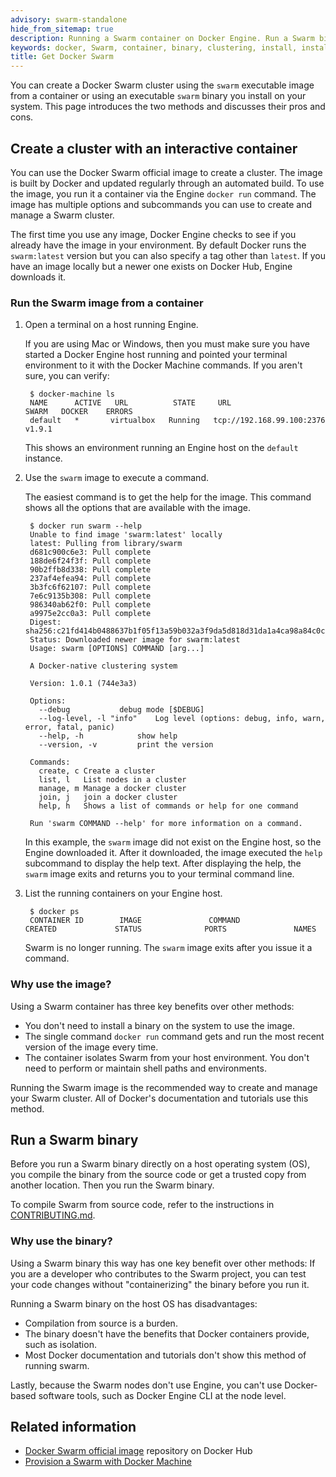 ```yaml
---
advisory: swarm-standalone
hide_from_sitemap: true
description: Running a Swarm container on Docker Engine. Run a Swarm binary on the host OS without Docker Engine.
keywords: docker, Swarm, container, binary, clustering, install, installation
title: Get Docker Swarm
---
```

You can create a Docker Swarm cluster using the `swarm` executable image from a container or using an executable `swarm` binary you install on your system. This page introduces the two methods and discusses their pros and cons.

## Create a cluster with an interactive container

You can use the Docker Swarm official image to create a cluster. The image is built by Docker and updated regularly through an automated build. To use the image, you run it a container via the Engine `docker run` command. The image has multiple options and subcommands you can use to create and manage a Swarm cluster.

The first time you use any image, Docker Engine checks to see if you already have the image in your environment. By default Docker runs the `swarm:latest` version but you can also specify a tag other than `latest`. If you have an image locally but a newer one exists on Docker Hub, Engine downloads it.

### Run the Swarm image from a container

1. Open a terminal on a host running Engine.
    
    If you are using Mac or Windows, then you must make sure you have started a Docker Engine host running and pointed your terminal environment to it with the Docker Machine commands. If you aren't sure, you can verify:
    
        $ docker-machine ls
        NAME      ACTIVE   URL          STATE     URL                         SWARM   DOCKER    ERRORS
        default   *       virtualbox   Running   tcp://192.168.99.100:2376           v1.9.1
        
    
    This shows an environment running an Engine host on the `default` instance.

2. Use the `swarm` image to execute a command.
    
    The easiest command is to get the help for the image. This command shows all the options that are available with the image.
    
        $ docker run swarm --help
        Unable to find image 'swarm:latest' locally
        latest: Pulling from library/swarm
        d681c900c6e3: Pull complete
        188de6f24f3f: Pull complete
        90b2ffb8d338: Pull complete
        237af4efea94: Pull complete
        3b3fc6f62107: Pull complete
        7e6c9135b308: Pull complete
        986340ab62f0: Pull complete
        a9975e2cc0a3: Pull complete
        Digest: sha256:c21fd414b0488637b1f05f13a59b032a3f9da5d818d31da1a4ca98a84c0c781b
        Status: Downloaded newer image for swarm:latest
        Usage: swarm [OPTIONS] COMMAND [arg...]
        
        A Docker-native clustering system
        
        Version: 1.0.1 (744e3a3)
        
        Options:
          --debug           debug mode [$DEBUG]
          --log-level, -l "info"    Log level (options: debug, info, warn, error, fatal, panic)
          --help, -h            show help
          --version, -v         print the version
        
        Commands:
          create, c Create a cluster
          list, l   List nodes in a cluster
          manage, m Manage a docker cluster
          join, j   join a docker cluster
          help, h   Shows a list of commands or help for one command
        
        Run 'swarm COMMAND --help' for more information on a command.
        
    
    In this example, the `swarm` image did not exist on the Engine host, so the Engine downloaded it. After it downloaded, the image executed the `help` subcommand to display the help text. After displaying the help, the `swarm` image exits and returns you to your terminal command line.

3. List the running containers on your Engine host.
    
        $ docker ps
        CONTAINER ID        IMAGE               COMMAND             CREATED             STATUS              PORTS               NAMES
        
    
    Swarm is no longer running. The `swarm` image exits after you issue it a command.

### Why use the image?

Using a Swarm container has three key benefits over other methods:

* You don't need to install a binary on the system to use the image.
* The single command `docker run` command gets and run the most recent version of the image every time.
* The container isolates Swarm from your host environment. You don't need to perform or maintain shell paths and environments.

Running the Swarm image is the recommended way to create and manage your Swarm cluster. All of Docker's documentation and tutorials use this method.

## Run a Swarm binary

Before you run a Swarm binary directly on a host operating system (OS), you compile the binary from the source code or get a trusted copy from another location. Then you run the Swarm binary.

To compile Swarm from source code, refer to the instructions in [CONTRIBUTING.md](http://github.com/docker/swarm/blob/master/CONTRIBUTING.md).

### Why use the binary?

Using a Swarm binary this way has one key benefit over other methods: If you are a developer who contributes to the Swarm project, you can test your code changes without "containerizing" the binary before you run it.

Running a Swarm binary on the host OS has disadvantages:

* Compilation from source is a burden.
* The binary doesn't have the benefits that Docker containers provide, such as isolation.
* Most Docker documentation and tutorials don't show this method of running swarm.

Lastly, because the Swarm nodes don't use Engine, you can't use Docker-based software tools, such as Docker Engine CLI at the node level.

## Related information

* [Docker Swarm official image](https://hub.docker.com/_/swarm/) repository on Docker Hub
* [Provision a Swarm with Docker Machine](provision-with-machine.md)